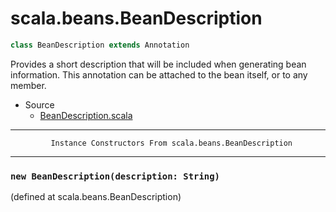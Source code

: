 
#                         scala.beans.BeanDescription                         #

```scala
class BeanDescription extends Annotation
```

Provides a short description that will be included when generating bean
information. This annotation can be attached to the bean itself, or to any
member.

* Source
  * [BeanDescription.scala](https://github.com/scala/scala/tree/6d09a1ba5f/src/library/scala/beans/BeanDescription.scala#L1)


--------------------------------------------------------------------------------
             Instance Constructors From scala.beans.BeanDescription
--------------------------------------------------------------------------------


### `new BeanDescription(description: String)`                               ###
(defined at scala.beans.BeanDescription)
